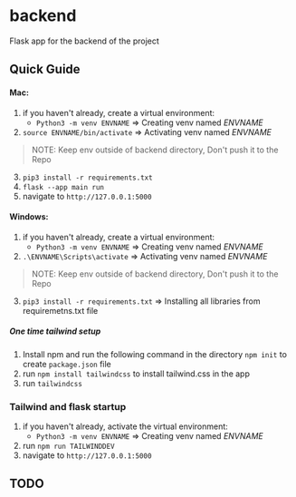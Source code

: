 # backend

Flask app for the backend of the project

## Quick Guide

#### Mac:
1. if you haven't already, create a virtual environment:
   * `Python3 -m venv ENVNAME` => Creating venv named *ENVNAME*
2. `source ENVNAME/bin/activate` => Activating venv named *ENVNAME*
> NOTE: Keep env outside of backend directory, Don't push it to the Repo
3. `pip3 install -r requirements.txt`
4. `flask --app main run` 
5. navigate  to `http://127.0.0.1:5000`

#### Windows:
1. if you haven't already, create a virtual environment:
   * `Python3 -m venv ENVNAME` => Creating venv named *ENVNAME*
2. `.\ENVNAME\Scripts\activate` => Activating venv named *ENVNAME*
> NOTE: Keep env outside of backend directory, Don't push it to the Repo
3. `pip3 install -r requirements.txt` => Installing all libraries from requiremetns.txt file

##### One time tailwind setup
1. Install npm and run the following command in the directory `npm init` to create `package.json` file
2. run `npm install tailwindcss` to install tailwind.css in the app
3. run `tailwindcss`
 
### Tailwind and flask startup
1. if you haven't already, activate the virtual environment:
   * `Python3 -m venv ENVNAME` => Creating venv named *ENVNAME*
2. run `npm run TAILWINDDEV`
3. navigate  to `http://127.0.0.1:5000`

## TODO

